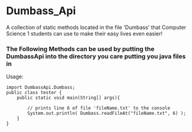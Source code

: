 # Dumbass_Api
A collection of static methods located in the file 'Dumbass' that Computer Science 1 students can use to make their easy lives even easier!

<h3>The Following Methods can be used by putting the DumbassApi into the directory you care putting you java files in</h3>

Usage:
```
import DumbassApi.Dumbass;
public class tester {
	public static void main(String[] args){
		
		// prints line 6 of file 'fileName.txt' to the console
		System.out.println( Dumbass.readFileAt("fileName.txt", 6) );
	}
}
```
</p>
